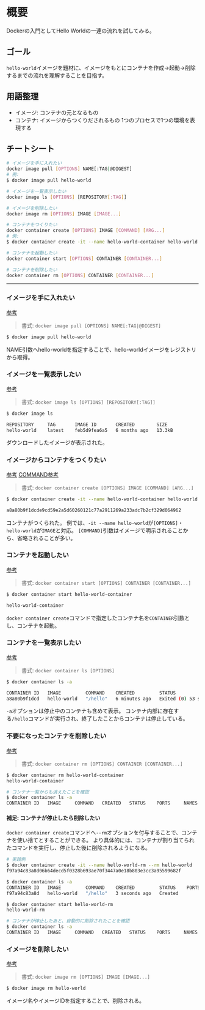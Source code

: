 # 概要

Dockerの入門としてHello Worldの一連の流れを試してみる。

## ゴール

`hello-world`イメージを題材に、イメージをもとにコンテナを作成→起動→削除するまでの流れを理解することを目指す。

## 用語整理

* イメージ: コンテナの元となるもの
* コンテナ: イメージからつくりだされるもの 1つのプロセスで1つの環境を表現する

## チートシート

```bash
# イメージを手に入れたい
docker image pull [OPTIONS] NAME[:TAG|@DIGEST]
# 例:
$ docker image pull hello-world

# イメージを一覧表示したい
docker image ls [OPTIONS] [REPOSITORY[:TAG]]

# イメージを削除したい
docker image rm [OPTIONS] IMAGE [IMAGE...]

# コンテナをつくりたい
docker container create [OPTIONS] IMAGE [COMMAND] [ARG...]
# 例:
$ docker container create -it --name hello-world-container hello-world

# コンテナを起動したい
docker container start [OPTIONS] CONTAINER [CONTAINER...]

# コンテナを削除したい
docker container rm [OPTIONS] CONTAINER [CONTAINER...]

```

---

### イメージを手に入れたい

[参考](https://docs.docker.com/engine/reference/commandline/image_pull/)

> 書式: `docker image pull [OPTIONS] NAME[:TAG|@DIGEST]`

```bash
$ docker image pull hello-world
```

NAME引数へhello-worldを指定することで、hello-worldイメージをレジストリから取得。

### イメージを一覧表示したい

[参考](https://docs.docker.com/engine/reference/commandline/image_ls/)

> 書式: `docker image ls [OPTIONS] [REPOSITORY[:TAG]]`

```bash
$ docker image ls

REPOSITORY     TAG       IMAGE ID       CREATED        SIZE
hello-world    latest    feb5d9fea6a5   6 months ago   13.3kB
```

ダウンロードしたイメージが表示された。

### イメージからコンテナをつくりたい

[参考](https://docs.docker.com/engine/reference/commandline/container_create/)
[COMMAND参考](https://docs.docker.com/engine/reference/run/#cmd-default-command-or-options)

> 書式: `docker container create [OPTIONS] IMAGE [COMMAND] [ARG...]`

```bash
$ docker container create -it --name hello-world-container hello-world

a8a80b9f1dcde9cd59e2a5d60260121c77a2911269a233adc7b2cf329d064962
```

コンテナがつくられた。
例では、`-it --name hello-world`が`[OPTIONS]`・`hello-world`が`IMAGE`と対応。
`[COMMAND]`引数はイメージで明示されることから、省略されることが多い。

### コンテナを起動したい

[参考](https://docs.docker.com/engine/reference/commandline/container_start/)

> 書式: `docker container start [OPTIONS] CONTAINER [CONTAINER...]`

```bash
$ docker container start hello-world-container

hello-world-container
```

`docker container create`コマンドで指定したコンテナ名を`CONTAINER`引数とし、コンテナを起動。


### コンテナを一覧表示したい

[参考](https://docs.docker.com/engine/reference/commandline/container_ls/)

> 書式: `docker container ls [OPTIONS]`

```bash
$ docker container ls -a

CONTAINER ID   IMAGE         COMMAND    CREATED         STATUS                      PORTS     NAMES
a8a80b9f1dcd   hello-world   "/hello"   6 minutes ago   Exited (0) 53 seconds ago             hello-world-container
```

`-a`オプションは停止中のコンテナも含めて表示。
コンテナ内部に存在する`/hello`コマンドが実行され、終了したことからコンテナは停止している。

### 不要になったコンテナを削除したい

[参考](https://docs.docker.com/engine/reference/commandline/container_rm/)

> 書式: `docker container rm [OPTIONS] CONTAINER [CONTAINER...]`

```bash
$ docker container rm hello-world-container
hello-world-container

# コンテナ一覧からも消えたことを確認
$ docker container ls -a
CONTAINER ID   IMAGE     COMMAND   CREATED   STATUS    PORTS     NAMES
```

#### 補足: コンテナが停止したら削除したい

`docker container create`コマンドへ`--rm`オプションを付与することで、コンテナを使い捨てとすることができる。
より具体的には、コンテナが割り当てられたコマンドを実行し、停止した後に削除されるようになる。

```bash
# 実践例
$ docker container create -it --name hello-world-rm --rm hello-world
f97a94c83a8d06b64decd5f0328b693ae70f3447a0e18b803e3cc3a95599682f

$ docker container ls -a
CONTAINER ID   IMAGE         COMMAND    CREATED         STATUS    PORTS     NAMES
f97a94c83a8d   hello-world   "/hello"   3 seconds ago   Created             hello-world-rm

$ docker container start hello-world-rm
hello-world-rm

# コンテナが停止したあと、自動的に削除されたことを確認
$ docker container ls -a
CONTAINER ID   IMAGE     COMMAND   CREATED   STATUS    PORTS     NAMES
```

### イメージを削除したい

[参考](https://docs.docker.com/engine/reference/commandline/image_rm/)

> 書式: `docker image rm [OPTIONS] IMAGE [IMAGE...]`

```bash
$ docker image rm hello-world
```

イメージ名やイメージIDを指定することで、削除される。